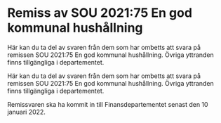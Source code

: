 # Remiss av SOU 2021:75 En god kommunal hushållning

Här kan du ta del av svaren från dem som har ombetts att svara på remissen SOU 2021:75 En god kommunal hushållning. Övriga yttranden finns tillgängliga i departementet.

Här kan du ta del av svaren från dem som har ombetts att svara på remissen SOU 2021:75 En god kommunal hushållning. Övriga yttranden finns tillgängliga i departementet.

Remissvaren ska ha kommit in till Finansdepartementet senast den 10 januari 2022.

